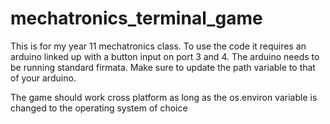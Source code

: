 # mechatronics_terminal_game

This is for my year 11 mechatronics class. To use the code it requires an arduino linked up with a button input on port 3 and 4. The arduino needs to be running
standard firmata. Make sure to update the path variable to that of your arduino.

The game should work cross platform as long as the os.environ variable is changed to the operating system of choice
